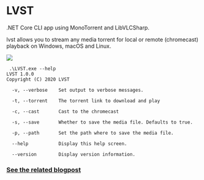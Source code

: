 # LVST

.NET Core CLI app using MonoTorrent and LibVLCSharp.

lvst allows you to stream any media torrent for local or remote (chromecast) playback on Windows, macOS and Linux.

<img src="https://raw.githubusercontent.com/mfkl/lvst/master/lvst.gif"/>

```
 .\LVST.exe --help
LVST 1.0.0
Copyright (C) 2020 LVST

  -v, --verbose    Set output to verbose messages.

  -t, --torrent    The torrent link to download and play

  -c, --cast       Cast to the chromecast

  -s, --save       Whether to save the media file. Defaults to true.

  -p, --path       Set the path where to save the media file.

  --help           Display this help screen.

  --version        Display version information.
```

### [See the related blogpost](https://mfkl.github.io/libvlc/2020/03/23/Torrents-and-multimedia-streaming.html)